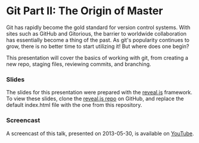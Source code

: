 # Git Part II: The Origin of Master #

Git has rapidly become the gold standard for version control systems. With sites such as GitHub and Gitorious, the barrier to worldwide collaboration has essentially become a thing of the past. As git's popularity continues to grow, there is no better time to start utilizing it! But where does one begin?

This presentation will cover the basics of working with git, from creating a new repo, staging files, reviewing commits, and branching.

### Slides ###
The slides for this presentation were prepared with the [reveal.js](http://lab.hakim.se/reveal-js/) framework.  To view these slides, clone the [reveal.js repo](https://github.com/hakimel/reveal.js) on GitHub, and replace the default index.html file with the one from this repository. 

### Screencast ###
A screencast of this talk, presented on 2013-05-30, is available on [YouTube](http://www.youtube.com/watch?v=tG2xz6ee7mg).
